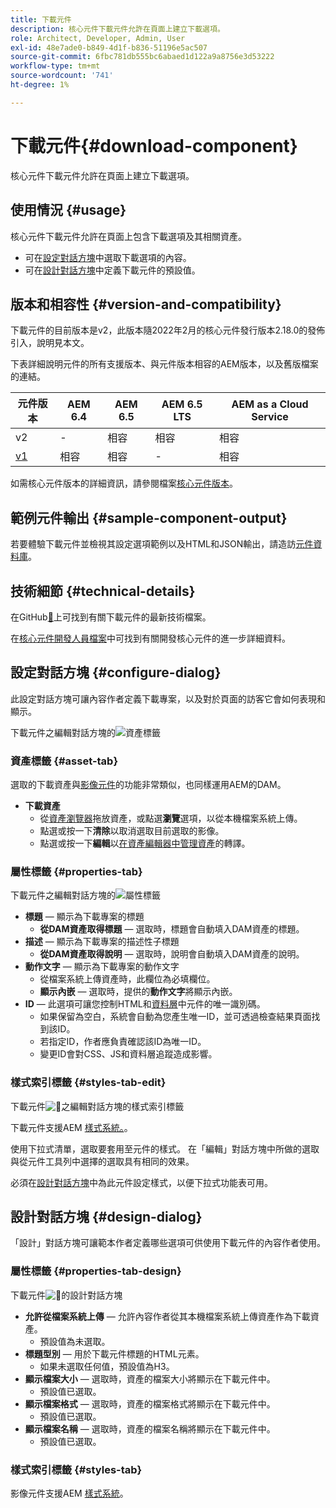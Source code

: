 ```yaml
---
title: 下載元件
description: 核心元件下載元件允許在頁面上建立下載選項。
role: Architect, Developer, Admin, User
exl-id: 48e7ade0-b849-4d1f-b836-51196e5ac507
source-git-commit: 6fbc781db555bc6abaed1d122a9a8756e3d53222
workflow-type: tm+mt
source-wordcount: '741'
ht-degree: 1%

---
```


# 下載元件{#download-component}

核心元件下載元件允許在頁面上建立下載選項。

## 使用情況 {#usage}

核心元件下載元件允許在頁面上包含下載選項及其相關資產。

* 可在[設定對話方塊](#configure-dialog)中選取下載選項的內容。
* 可在[設計對話方塊](#design-dialog)中定義下載元件的預設值。

## 版本和相容性 {#version-and-compatibility}

下載元件的目前版本是v2，此版本隨2022年2月的核心元件發行版本2.18.0的發佈引入，說明見本文。

下表詳細說明元件的所有支援版本、與元件版本相容的AEM版本，以及舊版檔案的連結。

| 元件版本 | AEM 6.4 | AEM 6.5 | AEM 6.5 LTS | AEM as a Cloud Service  |
|--- |--- |---|---|---|
| v2 | - | 相容 | 相容 | 相容 |
| [v1](v1/download.md) | 相容 | 相容 | - | 相容 |

如需核心元件版本的詳細資訊，請參閱檔案[核心元件版本](/help/versions.md)。

## 範例元件輸出 {#sample-component-output}

若要體驗下載元件並檢視其設定選項範例以及HTML和JSON輸出，請造訪[元件資料庫](https://adobe.com/go/aem_cmp_library_download_tw)。

## 技術細節 {#technical-details}

在GitHub[&#128279;](https://adobe.com/go/aem_cmp_tech_download_v2_tw)上可找到有關下載元件的最新技術檔案。

在[核心元件開發人員檔案](/help/developing/overview.md)中可找到有關開發核心元件的進一步詳細資料。

## 設定對話方塊 {#configure-dialog}

此設定對話方塊可讓內容作者定義下載專案，以及對於頁面的訪客它會如何表現和顯示。

下載元件之編輯對話方塊的![資產標籤](/help/assets/download-edit-asset.png)

### 資產標籤 {#asset-tab}

選取的下載資產與[影像元件](image.md)的功能非常類似，也同樣運用AEM的DAM。

* **下載資產**
   * 從[資產瀏覽器](https://experienceleague.adobe.com/docs/experience-manager-cloud-service/sites/authoring/fundamentals/environment-tools.html?lang=zh-Hant)拖放資產，或點選&#x200B;**瀏覽**&#x200B;選項，以從本機檔案系統上傳。
   * 點選或按一下&#x200B;**清除**&#x200B;以取消選取目前選取的影像。
   * 點選或按一下&#x200B;**編輯**&#x200B;以[在資產編輯器中管理資產](https://experienceleague.adobe.com/docs/experience-manager-cloud-service/assets/manage/manage-digital-assets.html?lang=zh-Hant)的轉譯。

### 屬性標籤 {#properties-tab}

下載元件之編輯對話方塊的![屬性標籤](/help/assets/download-edit-properties.png)

* **標題** — 顯示為下載專案的標題
   * **從DAM資產取得標題** — 選取時，標題會自動填入DAM資產的標題。
* **描述** — 顯示為下載專案的描述性子標題
   * **從DAM資產取得說明** — 選取時，說明會自動填入DAM資產的說明。
* **動作文字** — 顯示為下載專案的動作文字
   * 從檔案系統上傳資產時，此欄位為必填欄位。
   * **顯示內嵌** — 選取時，提供的&#x200B;**動作文字**&#x200B;將顯示內嵌。
* **ID** — 此選項可讓您控制HTML和[資料層](/help/developing/data-layer/overview.md)中元件的唯一識別碼。
   * 如果保留為空白，系統會自動為您產生唯一ID，並可透過檢查結果頁面找到該ID。
   * 若指定ID，作者應負責確認該ID為唯一ID。
   * 變更ID會對CSS、JS和資料層追蹤造成影響。

### 樣式索引標籤 {#styles-tab-edit}

下載元件![&#128279;](/help/assets/download-edit-styles.png)之編輯對話方塊的樣式索引標籤

下載元件支援AEM [樣式系統。](/help/get-started/authoring.md#component-styling)。

使用下拉式清單，選取要套用至元件的樣式。 在「編輯」對話方塊中所做的選取與從元件工具列中選擇的選取具有相同的效果。

必須在[設計對話方塊](#design-dialog)中為此元件設定樣式，以便下拉式功能表可用。

## 設計對話方塊 {#design-dialog}

「設計」對話方塊可讓範本作者定義哪些選項可供使用下載元件的內容作者使用。

### 屬性標籤 {#properties-tab-design}

下載元件![&#128279;](/help/assets/download-design.png)的設計對話方塊

* **允許從檔案系統上傳** — 允許內容作者從其本機檔案系統上傳資產作為下載資產。
   * 預設值為未選取。
* **標題型別** — 用於下載元件標題的HTML元素。
   * 如果未選取任何值，預設值為H3。
* **顯示檔案大小** — 選取時，資產的檔案大小將顯示在下載元件中。
   * 預設值已選取。
* **顯示檔案格式** — 選取時，資產的檔案格式將顯示在下載元件中。
   * 預設值已選取。
* **顯示檔案名稱** — 選取時，資產的檔案名稱將顯示在下載元件中。
   * 預設值已選取。

### 樣式索引標籤 {#styles-tab}

影像元件支援AEM [樣式系統](/help/get-started/authoring.md#component-styling)。
